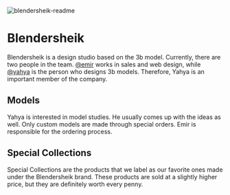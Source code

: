 ![blendersheik-readme](https://github.com/emirulucay/blednersheik-next/assets/74816727/b7f07b81-ed0e-479c-a70e-e24f3214a61c)

# Blendersheik

Blendersheik is a design studio based on the 3b model. Currently, there are two people in the team. [@emir](https://twitter.com/astrodokki) works in sales and web design, while  [@yahya](https://twitter.com/yahyarsen) is the person who designs 3b models. Therefore, Yahya is an important member of the company.


## Models

Yahya is interested in model studies. He usually comes up with the ideas as well. Only custom models are made through special orders. Emir is responsible for the ordering process.

## Special Collections

Special Collections are the products that we label as our favorite ones made under the Blendersheik brand. These products are sold at a slightly higher price, but they are definitely worth every penny.


